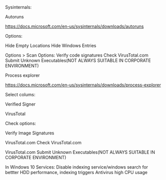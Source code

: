 Sysinternals:

Autoruns

https://docs.microsoft.com/en-us/sysinternals/downloads/autoruns

Options:

Hide Empty Locations
Hide Windows Entries

Options > Scan Options:
Verify code signatures
Check VirusTotal.com
Submit Unknown Executables(NOT ALWAYS SUITABLE IN CORPORATE ENVIRONMENT)

Process explorer

https://docs.microsoft.com/en-us/sysinternals/downloads/process-explorer

Select colums:

Verified Signer

VirusTotal

Check options:

Verify Image Signatures

VirusTotal.com Check VirusTotal.com 

VirusTotal.com  Submit Unknown Executables(NOT ALWAYS SUITABLE IN CORPORATE ENVIRONMENT)

In Windows 10 Services: Disable indexing service/windows search for bettter HDD performance, indexing triggers Antivirus high CPU usage 
